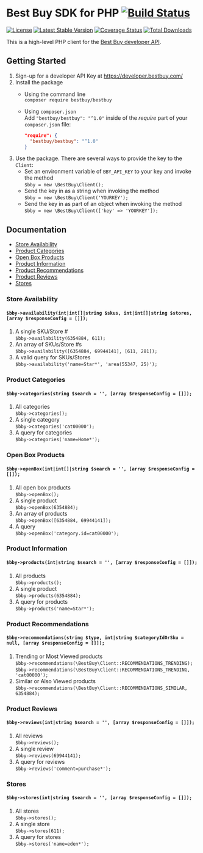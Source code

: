 # Best Buy SDK for PHP [![Build Status](https://secure.travis-ci.org/BestBuyAPIs/bestbuy-sdk-php.svg?branch=master)](http://travis-ci.org/BestBuyAPIs/bestbuy-sdk-php)

[![License](http://img.shields.io/packagist/l/bestbuy/bestbuy.svg)](https://github.com/BestBuyAPIs/bestbuy-sdk-php/blob/master/LICENSE)
[![Latest Stable Version](http://img.shields.io/github/release/BestBuyAPIs/bestbuy-sdk-php.svg)](https://packagist.org/packages/bestbuy/bestbuy)
[![Coverage Status](http://img.shields.io/coveralls/BestBuyAPIs/bestbuy-sdk-php.svg)](https://coveralls.io/r/BestBuyAPIs/bestbuy-sdk-php?branch=master)
[![Total Downloads](https://img.shields.io/packagist/dt/bestbuy/bestbuy.svg)](https://packagist.org/packages/bestbuy/bestbuy)

This is a high-level PHP client for the [Best Buy developer API](https://developer.bestbuy.com/).

## Getting Started
 1. Sign-up for a developer API Key at https://developer.bestbuy.com/
 2. Install the package
    * Using the command line<br>
      `composer require bestbuy/bestbuy`
    * Using `composer.json`<br>
      Add `"bestbuy/bestbuy": "^1.0"` inside of the *require* part of your `composer.json` file:
      
      ```json
      "require": {
        "bestbuy/bestbuy": "^1.0"
      }
      ```
 3. Use the package. There are several ways to provide the key to the `Client`:
    * Set an environment variable of `BBY_API_KEY` to your key and invoke the method<br>
      `$bby = new \BestBuy\Client();`
    * Send the key in as a string when invoking the method<br>
      `$bby = new \BestBuy\Client('YOURKEY');`
    * Send the key in as part of an object when invoking the method<br>
      `$bby = new \BestBuy\Client(['key' => 'YOURKEY']);`
      
## Documentation

 * [Store Availability](#Store-Availability)
 * [Product Categories](#Product-Categories)
 * [Open Box Products](#Open-Box-Products)
 * [Product Information](#Product-Information)
 * [Product Recommendations](#Product-Recommendations)
 * [Product Reviews](#Product-Reviews)
 * [Stores](#Stores)
 
### Store Availability
#### `$bby->availability(int|int[]|string $skus, int|int[]|string $stores, [array $responseConfig = []]);`

  1. A single SKU/Store #<br>
    `$bby->availability(6354884, 611);`
  2. An array of SKUs/Store #s<br>
    `$bby->availability([6354884, 69944141], [611, 281]);`
  3. A valid query for SKUs/Stores<br>
    `$bby->availability('name=Star*', 'area(55347, 25)');`

### Product Categories 
#### `$bby->categories(string $search = '', [array $responseConfig = []]);`

  1. All categories<br>
    `$bby->categories();`
  2. A single category<br>
    `$bby->categories('cat00000');`
  3. A query for categories<br>
    `$bby->categories('name=Home*');`
    
### Open Box Products
#### `$bby->openBox(int|int[]|string $search = '', [array $responseConfig = []]);`

  1. All open box products<br>
    `$bby->openBox();`
  2. A single product<br>
    `$bby->openBox(6354884);`
  3. An array of products<br>
    `$bby->openBox([6354884, 69944141]);`
  4. A query<br>
    `$bby->openBox('category.id=cat00000');`
    
### Product Information 
#### `$bby->products(int|string $search = '', [array $responseConfig = []]);`

  1. All products<br>
    `$bby->products();`
  2. A single product<br>
    `$bby->products(6354884);`
  3. A query for products<br>
    `$bby->products('name=Star*');`
    
### Product Recommendations 
#### `$bby->recommendations(string $type, int|string $categoryIdOrSku = null, [array $responseConfig = []]);`

  1. Trending or Most Viewed products<br>
    `$bby->recommendations(\BestBuy\Client::RECOMMENDATIONS_TRENDING);`<br>
    `$bby->recommendations(\BestBuy\Client::RECOMMENDATIONS_TRENDING, 'cat00000');`<br>
  2. Similar or Also Viewed products<br>
    `$bby->recommendations(\BestBuy\Client::RECOMMENDATIONS_SIMILAR, 6354884);`
    
### Product Reviews 
#### `$bby->reviews(int|string $search = '', [array $responseConfig = []]);`

  1. All reviews<br>
    `$bby->reviews();`
  2. A single review<br>
    `$bby->reviews(69944141);`
  3. A query for reviews<br>
    `$bby->reviews('comment=purchase*');`
    
### Stores 
#### `$bby->stores(int|string $search = '', [array $responseConfig = []]);`

  1. All stores<br>
    `$bby->stores();`
  2. A single store<br>
    `$bby->stores(611);`
  3. A query for stores<br>
    `$bby->stores('name=eden*');`